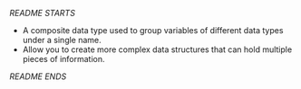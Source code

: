 *README STARTS*

* A composite data type used to group variables of different data types under a single name.
* Allow you to create more complex data structures that can hold multiple pieces of information.

*README ENDS*
